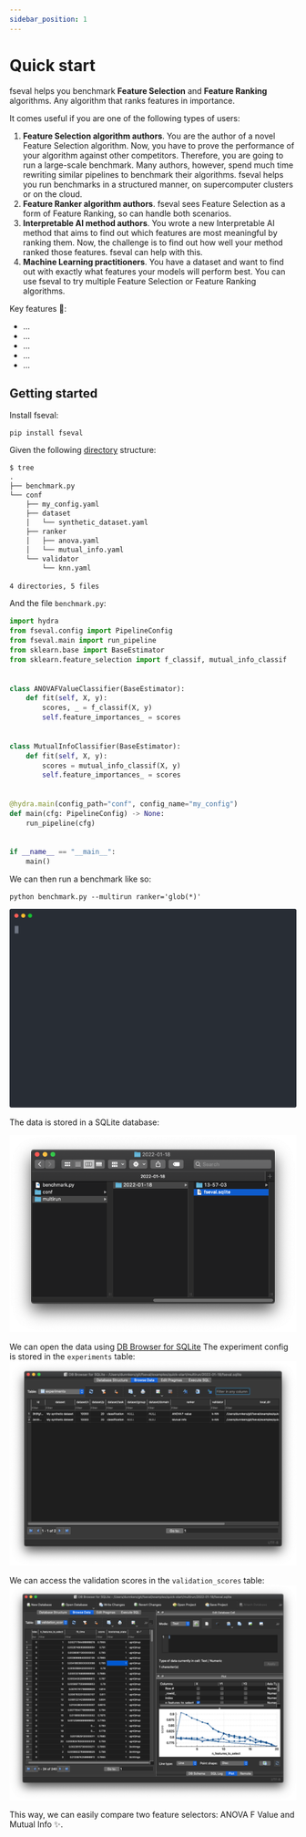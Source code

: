 ```yaml
---
sidebar_position: 1
---
```


# Quick start

fseval helps you benchmark **Feature Selection** and **Feature Ranking** algorithms. Any algorithm that ranks features in importance.

It comes useful if you are one of the following types of users:
1. **Feature Selection algorithm authors**. You are the author of a novel Feature Selection algorithm. Now, you have to prove the performance of your algorithm against other competitors. Therefore, you are going to run a large-scale benchmark. Many authors, however, spend much time rewriting similar pipelines to benchmark their algorithms. fseval helps you run benchmarks in a structured manner, on supercomputer clusters or on the cloud.
2. **Feature Ranker algorithm authors**. fseval sees Feature Selection as a form of Feature Ranking, so can handle both scenarios.
3. **Interpretable AI method authors**. You wrote a new Interpretable AI method that aims to find out which features are most meaningful by ranking them. Now, the challenge is to find out how well your method ranked those features. fseval can help with this.
4. **Machine Learning practitioners**. You have a dataset and want to find out with exactly what features your models will perform best. You can use fseval to try multiple Feature Selection or Feature Ranking algorithms.



Key features 🚀:
- ...
- ...
- ...
- ...
- ...

## Getting started

Install fseval:
```shell
pip install fseval
```

Given the following [directory](https://github.com/dunnkers/fseval/tree/master/examples/quick-start) structure:
```shell
$ tree
.
├── benchmark.py
└── conf
    ├── my_config.yaml
    ├── dataset
    │   └── synthetic_dataset.yaml
    ├── ranker
    │   ├── anova.yaml
    │   └── mutual_info.yaml
    └── validator
        └── knn.yaml

4 directories, 5 files
```


And the file `benchmark.py`:
```python title="benchmark.py"
import hydra
from fseval.config import PipelineConfig
from fseval.main import run_pipeline
from sklearn.base import BaseEstimator
from sklearn.feature_selection import f_classif, mutual_info_classif


class ANOVAFValueClassifier(BaseEstimator):
    def fit(self, X, y):
        scores, _ = f_classif(X, y)
        self.feature_importances_ = scores


class MutualInfoClassifier(BaseEstimator):
    def fit(self, X, y):
        scores = mutual_info_classif(X, y)
        self.feature_importances_ = scores


@hydra.main(config_path="conf", config_name="my_config")
def main(cfg: PipelineConfig) -> None:
    run_pipeline(cfg)


if __name__ == "__main__":
    main()
```


We can then run a benchmark like so:
```shell
python benchmark.py --multirun ranker='glob(*)'
```
![Locale Dropdown](/img/quick-start/terminal.svg)

The data is stored in a SQLite database:

![database](/img/quick-start/database_file.png)

We can open the data using [DB Browser for SQLite](https://sqlitebrowser.org/) The experiment config is stored in the `experiments` table:
![experiments table](/img/quick-start/experiments_data.png)

We can access the validation scores in the `validation_scores` table:
![validation data](/img/quick-start/validation_data.png)

This way, we can easily compare two feature selectors: ANOVA F Value and Mutual Info ✨.